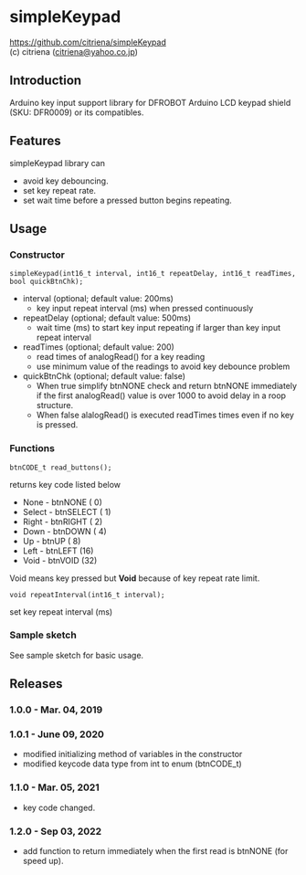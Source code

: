 # simpleKeypad

https://github.com/citriena/simpleKeypad  
(c) citriena (citriena@yahoo.co.jp)


## Introduction
Arduino key input support library for DFROBOT Arduino LCD keypad shield (SKU: DFR0009) or its compatibles.

## Features
simpleKeypad library can
 * avoid key debouncing.
 * set key repeat rate.
 * set wait time before a pressed button begins repeating.

## Usage
### Constructor
````
simpleKeypad(int16_t interval, int16_t repeatDelay, int16_t readTimes, bool quickBtnChk);
````
* interval (optional; default value: 200ms)
  * key input repeat interval (ms) when pressed continuously
* repeatDelay (optional; default value: 500ms)
  * wait time (ms) to start key input repeating if larger than key input repeat interval
* readTimes (optional; default value: 200)
  * read times of analogRead() for a key reading
  * use minimum value of the readings to avoid key debounce problem
* quickBtnChk (optional; default value: false)
  * When true simplify btnNONE check and return btnNONE immediately if the first analogRead() value is over 1000 to avoid delay in a roop structure.
  * When false alalogRead() is executed readTimes times even if no key is pressed.

### Functions
````
btnCODE_t read_buttons();
````
returns key code listed below
 * None   - btnNONE   ( 0)
 * Select - btnSELECT ( 1)
 * Right  - btnRIGHT  ( 2)
 * Down   - btnDOWN   ( 4)
 * Up     - btnUP     ( 8)
 * Left   - btnLEFT   (16)
 * Void   - btnVOID   (32)

Void means key pressed but **Void** because of key repeat rate limit.

````
void repeatInterval(int16_t interval);
````
set key repeat interval (ms)

### Sample sketch
See sample sketch for basic usage.

## Releases

### 1.0.0 - Mar. 04, 2019

### 1.0.1 - June 09, 2020
* modified initializing method of variables in the constructor
* modified keycode data type from int to enum (btnCODE_t)

### 1.1.0 - Mar. 05, 2021
* key code changed.

### 1.2.0 - Sep 03, 2022
* add function to return immediately when the first read is btnNONE (for speed up).
